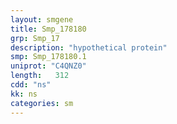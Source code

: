 ```yaml
---
layout: smgene
title: Smp_178180
grp: Smp_17
description: "hypothetical protein"
smp: Smp_178180.1
uniprot: "C4QNZ0"
length:   312
cdd: "ns"
kk: ns
categories: sm
---
```


